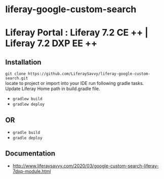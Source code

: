 # liferay-google-custom-search
# Liferay Portal : Liferay 7.2 CE ++ | Liferay 7.2 DXP EE ++
## Installation
`git clone https://github.com/LiferaySavvy/liferay-google-custom-search.git`    
locate to project or import into your IDE run following gradle tasks.  
Update Liferay Home path in build.gradle file.
* `gradlew build`
* `gradlew deploy`  
## OR
* `gradle build`
* `gradle deploy`
## Documentation 
* http://www.liferaysavvy.com/2020/03/google-custom-search-liferay-7dxp-module.html
